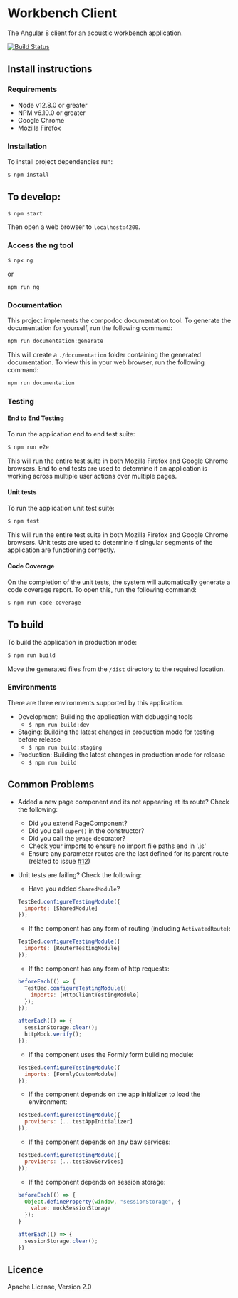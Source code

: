 # Workbench Client

The Angular 8 client for an acoustic workbench application.

[![Build Status](https://dev.azure.com/QutEcoacoustics/acoustic-workbench/_apis/build/status/QutEcoacoustics.workbench-client?branchName=master)](https://dev.azure.com/QutEcoacoustics/acoustic-workbench/_build/latest?definitionId=4&branchName=master)

## Install instructions

### Requirements

- Node v12.8.0 or greater
- NPM v6.10.0 or greater
- Google Chrome
- Mozilla Firefox

### Installation

To install project dependencies run:

```bash
$ npm install
```

## To develop:

```bash
$ npm start
```

Then open a web browser to `localhost:4200`.

### Access the ng tool

```bash
$ npx ng
```

or

```
npm run ng
```

### Documentation

This project implements the compodoc documentation tool. To generate the documentation for yourself, run the following command:

```javascript
npm run documentation:generate
```

This will create a `./documentation` folder containing the generated documentation. To view this in your web browser, run the following command:

```javascript
npm run documentation
```

### Testing

#### End to End Testing

To run the application end to end test suite:

```bash
$ npm run e2e
```

This will run the entire test suite in both Mozilla Firefox and Google Chrome browsers. End to end tests are used to determine if an application is working across multiple user actions over multiple pages.

#### Unit tests

To run the application unit test suite:

```bash
$ npm test
```

This will run the entire test suite in both Mozilla Firefox and Google Chrome browsers. Unit tests are used to determine if singular segments of the application are functioning correctly.

#### Code Coverage

On the completion of the unit tests, the system will automatically generate a code coverage report. To open this, run the following command:

```bash
$ npm run code-coverage
```

## To build

To build the application in production mode:

```bash
$ npm run build
```

Move the generated files from the `/dist` directory to the required location.

### Environments

There are three environments supported by this application.

- Development: Building the application with debugging tools
  - `$ npm run build:dev`
- Staging: Building the latest changes in production mode for testing before release
  - `$ npm run build:staging`
- Production: Building the latest changes in production mode for release
  - `$ npm run build`

## Common Problems

- Added a new page component and its not appearing at its route? Check the following:

  - Did you extend PageComponent?
  - Did you call `super()` in the constructor?
  - Did you call the `@Page` decorator?
  - Check your imports to ensure no import file paths end in '.js'
  - Ensure any parameter routes are the last defined for its parent route (related to issue [#12](https://github.com/QutEcoacoustics/workbench-client/issues/12))

- Unit tests are failing? Check the following:

  - Have you added `SharedModule`?

  ```javascript
  TestBed.configureTestingModule({
    imports: [SharedModule]
  });
  ```

  - If the component has any form of routing (including `ActivatedRoute`):

  ```javascript
  TestBed.configureTestingModule({
    imports: [RouterTestingModule]
  });
  ```

  - If the component has any form of http requests:

  ```javascript
  beforeEach(() => {
    TestBed.configureTestingModule({
      imports: [HttpClientTestingModule]
    });
  });

  afterEach(() => {
    sessionStorage.clear();
    httpMock.verify();
  });
  ```

  - If the component uses the Formly form building module:

  ```javascript
  TestBed.configureTestingModule({
    imports: [FormlyCustomModule]
  });
  ```

  - If the component depends on the app initializer to load the environment:

  ```javascript
  TestBed.configureTestingModule({
    providers: [...testAppInitializer]
  });
  ```

  - If the component depends on any baw services:

  ```javascript
  TestBed.configureTestingModule({
    providers: [...testBawServices]
  });
  ```

  - If the component depends on session storage:

  ```javascript
  beforeEach(() => {
    Object.defineProperty(window, "sessionStorage", {
      value: mockSessionStorage
    });
  }

  afterEach(() => {
    sessionStorage.clear();
  })
  ```

## Licence

Apache License, Version 2.0
